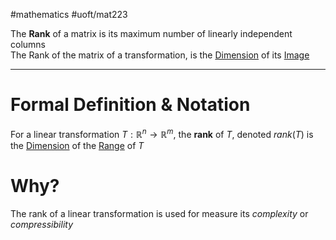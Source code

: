 #mathematics #uoft/mat223 

The **Rank** of a matrix is its maximum number of linearly independent columns  
The Rank of the matrix of a transformation, is the [Dimension](Dimension.md) of its [Image](Image.md)

---

# Formal Definition & Notation
For a linear transformation $T:\mathbb{R}^{n}\rightarrow \mathbb{R}^m$, the **rank** of $T$, denoted $rank(T)$ is the [Dimension](Dimension.md) of the [Range](Range.md) of $T$

# Why?
The rank of a linear transformation is used for measure its *complexity* or *compressibility*